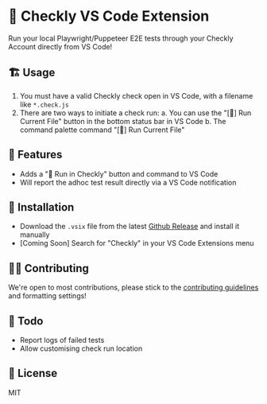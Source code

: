 # 🦝 Checkly VS Code Extension

Run your local Playwright/Puppeteer E2E tests through your Checkly Account directly from VS Code!

## 🏗️ Usage

1. You must have a valid Checkly check open in VS Code, with a filename like `*.check.js`
2. There are two ways to initiate a check run:
   a. You can use the "[🦝] Run Current File" button in the bottom status bar in VS Code
   b. The command palette command "[🦝] Run Current File"

## 📱 Features

- Adds a "🦝 Run in Checkly" button and command to VS Code
- Will report the adhoc test result directly via a VS Code notification

## 📌 Installation

- Download the `.vsix` file from the latest [Github Release](https://github.com/ndom91/checkly-vscode/releases) and install it manually
- [Coming Soon] Search for "Checkly" in your VS Code Extensions menu

## 🏋️‍♀️ Contributing

We're open to most contributions, please stick to the [contributing guidelines]() and formatting settings!

## 🔨 Todo

- Report logs of failed tests
- Allow customising check run location

## 📝 License

MIT
